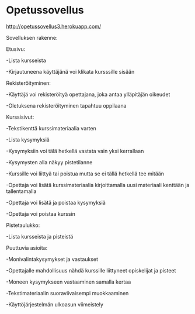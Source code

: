 # Opetussovellus

http://opetussovellus3.herokuapp.com/

Sovelluksen rakenne:

Etusivu:

-Lista kursseista

-Kirjautuneena käyttäjänä voi klikata kursssille sisään


Rekisteröityminen:

-Käyttäjä voi rekisteröityä opettajana, joka antaa ylläpitäjän oikeudet

-Oletuksena rekisteröityminen tapahtuu oppilaana


Kurssisivut:

-Tekstikenttä kurssimateriaalia varten

-Lista kysymyksiä

-Kysymyksiin voi tälä hetkellä vastata vain yksi kerrallaan

-Kysymysten alla näkyy pistetilanne

-Kurssille voi liittyä tai poistua mutta se ei tällä hetkellä tee mitään

-Opettaja voi lisätä kurssimateriaalia kirjoittamalla uusi materiaali kenttään ja tallentamalla

-Opettaja voi lisätä ja poistaa kysymyksiä

-Opettaja voi poistaa kurssin


Pistetaulukko:

-Lista kursseista ja pisteistä


Puuttuvia asioita:

-Monivalintakysymykset ja vastaukset

-Opettajalle mahdollisuus nähdä kurssille liittyneet opiskelijat ja pisteet

-Moneen kysymykseen vastaaminen samalla kertaa

-Tekstimateriaalin suoraviivaisempi muokkaaminen

-Käyttöjärjestelmän ulkoasun viimeistely